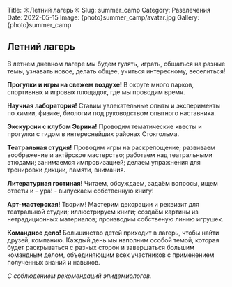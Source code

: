 Title: ☀️Летний лагерь☀️
Slug: summer_camp
Category: Развлечения
Date: 2022-05-15
Image: {photo}summer_camp/avatar.jpg
Gallery: {photo}summer_camp

## Летний лагерь

В  летнем дневном лагере мы будем гулять, играть, общаться на разные темы, узнавать новое, делать общее, учиться интересному, веселиться!

**Прогулки и игры на свежем воздухе!** В округе много парков, спортивных и игровых площадок, где мы проводим время.

**Научная лаборатория!**  Ставим увлекательные опыты и эксперименты по химии, физике, биологии под руководством опытного наставника.

**Экскурсии с клубом Эврика!** Проводим тематические квесты и прогулки с гидом в интереснейших районах Стокгольма.

**Театральная студия!**  Проводим игры на раскрепощение; развиваем воображение и актёрское мастерство; работаем над театральными этюдами; занимаемся импровизацией; делаем упражнения для тренировки дикции, памяти, внимания.

**Литературная гостиная!** Читаем, обсуждаем, задаём вопросы, ищем ответы и – ура! - выпускаем собственную книгу!

**Арт-мастерская!** Творим! Мастерим декорации и реквизит для театральной студии; иллюстрируем книги; создаём картины из нетрадиционных материалов; производим собственую линию игрушек.

**Командное дело!** Большинство детей приходит в лагерь, чтобы найти друзей, компанию. Каждый день мы наполним особой темой, которая будет раскрываться с разных сторон и завершаться большим командным делом, объединяющим всех участников с применением полученных знаний и навыков.

_С соблюдением рекомендаций эпидемиологов._
